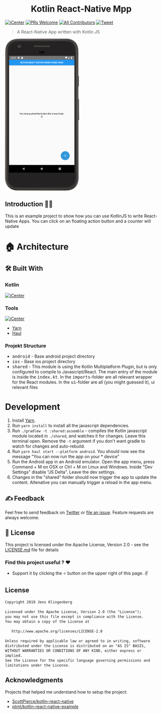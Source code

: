 <h1 align="center">Kotlin React-Native Mpp </h1>

[![jCenter](https://img.shields.io/badge/Apache-2.0-green.svg
)](https://github.com/Foso/KotlinReactNativeMpp/blob/master/LICENSE)
[![PRs Welcome](https://img.shields.io/badge/PRs-welcome-brightgreen.svg?style=flat-square)](http://makeapullrequest.com)
[![All Contributors](https://img.shields.io/badge/all_contributors-1-range.svg?style=flat-square)](#contributors)
  <a href="https://twitter.com/intent/tweet?text=Hey, check out KotlinReactNativeMpp https://github.com/Foso/KotlinReactNativeMpp via @jklingenberg_ #Android 
"><img src="https://img.shields.io/twitter/url/https/github.com/angular-medellin/meetup.svg?style=social" alt="Tweet"></a>

> A React-Native App written with Kotlin JS

<p align="left">
    <img src ="https://github.com/Foso/KotlinReactNativeMpp/blob/master/docs/Screenshot.png" height=500 />
 
</p>

## Introduction 🙋‍♂️
This is an example project to show how you can use KotlinJS to write React-Native Apps.
You can click on an floating action button and a counter will update

# 🏠 Architecture

## 🛠️ Built With
### Kotlin
[![jCenter](https://img.shields.io/badge/Kotlin-1.3.20-green.svg
)]()

### Tools
[![jCenter](https://img.shields.io/badge/ReactNative-0.52.0-green.svg
)]()
* [Yarn](https://yarnpkg.com/lang/en/)
* [Haul](https://github.com/callstack/haul)

### Projekt Structure
* <kbd>android</kbd> - Base android project directory
* <kbd>ios</kbd> - Base ios project directory
* <kbd>shared</kbd> - This module is using the Kotlin Multiplatform Plugin, but is only configured to compile to Javascript/React.
The main entry of the module is inside the <kbd>index.kt</kbd>.  In the <kbd>imports</kbd>-folder are all relevant wrapper for the React modules.
 In the <kbd>ui</kbd>-folder are all (you might guessed it), ui relevant files

# Development
1. Install  [Yarn](https://yarnpkg.com/lang/en/). 
2. Run `yarn install` to install all the javascript dependencies.
3. Run `./gradlew -t :shared:assemble` - compiles the Kotlin javascript module located in `./shared`, and watches it for changes. Leave this terminal open. Remove the `-t` argument if you don't want gradle to watch for changes and auto-rebuild.
4. Run `yarn haul start --platform android`. You should now see the message "You can now run the app on your * device"
5. Run the Android app in an Android emulator. Open the app menu,  press Command + M on OSX or Ctrl + M on Linux and Windows. Inside "Dev Settings" disable "JS Delta". Leave the dev settings.
6. Changes in the "shared" folder should now trigger the app to update the content. Altenative you can manually trigger a reload in the app menu.

## ✍️ Feedback

Feel free to send feedback on [Twitter](https://twitter.com/jklingenberg_) or [file an issue](https://github.com/foso/KotlinReactNativeMpp/issues/new). Feature requests are always welcome.


## 📜 License

This project is licensed under the Apache License, Version 2.0 - see the [LICENSE.md](https://github.com/Foso/KotlinReactNativeMpp/blob/master/LICENSE) file for details

### Find this project useful ? :heart:
* Support it by clicking the :star: button on the upper right of this page. :v:

License
-------

    Copyright 2019 Jens Klingenberg

    Licensed under the Apache License, Version 2.0 (the "License");
    you may not use this file except in compliance with the License.
    You may obtain a copy of the License at

       http://www.apache.org/licenses/LICENSE-2.0

    Unless required by applicable law or agreed to in writing, software
    distributed under the License is distributed on an "AS IS" BASIS,
    WITHOUT WARRANTIES OR CONDITIONS OF ANY KIND, either express or implied.
    See the License for the specific language governing permissions and
    limitations under the License.


## Acknowledgments
Projects that helped me understand how to setup the project:
* [ScottPierce/kotlin-react-native
](https://github.com/ScottPierce/kotlin-react-native)
* [ptmt/kotlin-react-native-example
](https://github.com/ptmt/kotlin-react-native-example)
